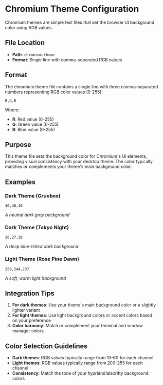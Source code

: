 # Chromium Theme Configuration

Chromium themes are simple text files that set the browser UI background color using RGB values.

## File Location
- **Path**: `chromium.theme`
- **Format**: Single line with comma-separated RGB values

## Format

The chromium.theme file contains a single line with three comma-separated numbers representing RGB color values (0-255):

```
R,G,B
```

Where:
- **R**: Red value (0-255)
- **G**: Green value (0-255)  
- **B**: Blue value (0-255)

## Purpose

This theme file sets the background color for Chromium's UI elements, providing visual consistency with your desktop theme. The color typically matches or complements your theme's main background color.

## Examples

### Dark Theme (Gruvbox)
```
40,40,40
```
*A neutral dark gray background*

### Dark Theme (Tokyo Night)
```
26,27,38
```
*A deep blue-tinted dark background*

### Light Theme (Rose Pine Dawn)
```
250,244,237
```
*A soft, warm light background*

## Integration Tips

1. **For dark themes**: Use your theme's main background color or a slightly lighter variant
2. **For light themes**: Use light background colors or accent colors based on your preference
3. **Color harmony**: Match or complement your terminal and window manager colors

## Color Selection Guidelines

- **Dark themes**: RGB values typically range from 10-60 for each channel
- **Light themes**: RGB values typically range from 200-255 for each channel
- **Consistency**: Match the tone of your hyprland/alacritty background colors